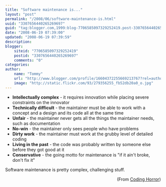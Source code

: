 ```yaml
---
title: "Software maintenance is..."
layout: "post"
permalink: "/2008/06/software-maintenance-is.html"
uuid: "3307656440265269697"
guid: "tag:blogger.com,1999:blog-7706585097329252419.post-3307656440265269697"
date: "2008-06-19 07:39:00"
updated: "2008-06-19 07:39:59"
description: 
blogger:
    siteid: "7706585097329252419"
    postid: "3307656440265269697"
    comments: "0"
categories: 
author: 
    name: "Tommy"
    url: "http://www.blogger.com/profile/16604372255669213767?rel=author"
    image: "http://static.flickr.com/93/279356255_fb52db20a0_o.jpg"
---
```


<div class="css-full-post-content js-full-post-content">
<div xmlns='http://www.w3.org/1999/xhtml'><ul><li><b>Intellectually complex</b> - it requires innovation while placing severe constraints on the innovator<br /></li><li><b>Technically difficult</b> - the maintainer must be able to work with a concept and a design and its code all at the same time<br /></li><li><b>Unfair</b> - the maintainer never gets all the things the maintainer needs, such as documentation<br /></li><li><b>No-win</b> - the maintainer only sees people who have problems<br /></li><li><b>Dirty work</b> - the maintainer must work at the grubby level of detailed coding<br /></li><li><b>Living in the past</b> - the code was probably written by someone else before they got good at it<br /></li><li><b>Conservative</b> - the going motto for maintenance is "if it ain't broke, don't fix it"</li></ul><p>Software maintenance is pretty complex, challenging stuff.<br /></p><div align='right'>(From <a href='http://www.codinghorror.com/blog/archives/000610.html'>Coding Horror</a>)</div></div>
</div>